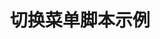 ---
layout: article
title: 切换菜单脚本示例
description: 
  - 脚本展示了应如何添加一个简单的切换栏，从而在不同的屏幕看板之间切换。
lang: cn
weight: 50
isDraft: false
ref: Script_Navigation_Menu
category:
  - Script
  - Scripting
image: Script_Navigation_Menu_EN.png
download: Script_Navigation_Menu - CN.pbmx
overview_description:
overview_benefits:
overview_data_sources:
---